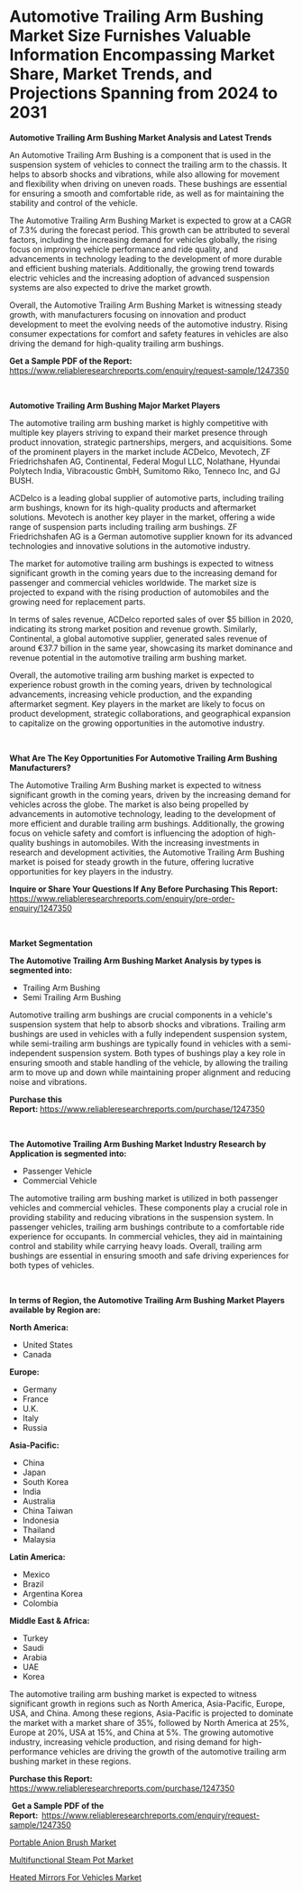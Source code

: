 <p><h1>Automotive Trailing Arm Bushing Market Size Furnishes Valuable Information Encompassing Market Share, Market Trends, and Projections Spanning from 2024 to 2031</h1></p><p><strong>Automotive Trailing Arm Bushing Market Analysis and Latest Trends</strong></p>
<p><p>An Automotive Trailing Arm Bushing is a component that is used in the suspension system of vehicles to connect the trailing arm to the chassis. It helps to absorb shocks and vibrations, while also allowing for movement and flexibility when driving on uneven roads. These bushings are essential for ensuring a smooth and comfortable ride, as well as for maintaining the stability and control of the vehicle.</p><p>The Automotive Trailing Arm Bushing Market is expected to grow at a CAGR of 7.3% during the forecast period. This growth can be attributed to several factors, including the increasing demand for vehicles globally, the rising focus on improving vehicle performance and ride quality, and advancements in technology leading to the development of more durable and efficient bushing materials. Additionally, the growing trend towards electric vehicles and the increasing adoption of advanced suspension systems are also expected to drive the market growth.</p><p>Overall, the Automotive Trailing Arm Bushing Market is witnessing steady growth, with manufacturers focusing on innovation and product development to meet the evolving needs of the automotive industry. Rising consumer expectations for comfort and safety features in vehicles are also driving the demand for high-quality trailing arm bushings.</p></p>
<p><strong>Get a Sample PDF of the Report:&nbsp;</strong> <a href="https://www.reliableresearchreports.com/enquiry/request-sample/1247350">https://www.reliableresearchreports.com/enquiry/request-sample/1247350</a></p>
<p>&nbsp;</p>
<p><strong>Automotive Trailing Arm Bushing Major Market Players</strong></p>
<p><p>The automotive trailing arm bushing market is highly competitive with multiple key players striving to expand their market presence through product innovation, strategic partnerships, mergers, and acquisitions. Some of the prominent players in the market include ACDelco, Mevotech, ZF Friedrichshafen AG, Continental, Federal Mogul LLC, Nolathane, Hyundai Polytech India, Vibracoustic GmbH, Sumitomo Riko, Tenneco Inc, and GJ BUSH.</p><p>ACDelco is a leading global supplier of automotive parts, including trailing arm bushings, known for its high-quality products and aftermarket solutions. Mevotech is another key player in the market, offering a wide range of suspension parts including trailing arm bushings. ZF Friedrichshafen AG is a German automotive supplier known for its advanced technologies and innovative solutions in the automotive industry.</p><p>The market for automotive trailing arm bushings is expected to witness significant growth in the coming years due to the increasing demand for passenger and commercial vehicles worldwide. The market size is projected to expand with the rising production of automobiles and the growing need for replacement parts.</p><p>In terms of sales revenue, ACDelco reported sales of over $5 billion in 2020, indicating its strong market position and revenue growth. Similarly, Continental, a global automotive supplier, generated sales revenue of around €37.7 billion in the same year, showcasing its market dominance and revenue potential in the automotive trailing arm bushing market.</p><p>Overall, the automotive trailing arm bushing market is expected to experience robust growth in the coming years, driven by technological advancements, increasing vehicle production, and the expanding aftermarket segment. Key players in the market are likely to focus on product development, strategic collaborations, and geographical expansion to capitalize on the growing opportunities in the automotive industry.</p></p>
<p>&nbsp;</p>
<p><strong>What Are The Key Opportunities For Automotive Trailing Arm Bushing Manufacturers?</strong></p>
<p><p>The Automotive Trailing Arm Bushing market is expected to witness significant growth in the coming years, driven by the increasing demand for vehicles across the globe. The market is also being propelled by advancements in automotive technology, leading to the development of more efficient and durable trailing arm bushings. Additionally, the growing focus on vehicle safety and comfort is influencing the adoption of high-quality bushings in automobiles. With the increasing investments in research and development activities, the Automotive Trailing Arm Bushing market is poised for steady growth in the future, offering lucrative opportunities for key players in the industry.</p></p>
<p><strong>Inquire or Share Your Questions If Any Before Purchasing This Report:</strong> <a href="https://www.reliableresearchreports.com/enquiry/pre-order-enquiry/1247350">https://www.reliableresearchreports.com/enquiry/pre-order-enquiry/1247350</a></p>
<p>&nbsp;</p>
<p><strong>Market Segmentation</strong></p>
<p><strong>The Automotive Trailing Arm Bushing Market Analysis by types is segmented into:</strong></p>
<p><ul><li>Trailing Arm Bushing</li><li>Semi Trailing Arm Bushing</li></ul></p>
<p><p>Automotive trailing arm bushings are crucial components in a vehicle's suspension system that help to absorb shocks and vibrations. Trailing arm bushings are used in vehicles with a fully independent suspension system, while semi-trailing arm bushings are typically found in vehicles with a semi-independent suspension system. Both types of bushings play a key role in ensuring smooth and stable handling of the vehicle, by allowing the trailing arm to move up and down while maintaining proper alignment and reducing noise and vibrations.</p></p>
<p><strong>Purchase this Report:&nbsp;</strong><a href="https://www.reliableresearchreports.com/purchase/1247350">https://www.reliableresearchreports.com/purchase/1247350</a></p>
<p>&nbsp;</p>
<p><strong>The Automotive Trailing Arm Bushing Market Industry Research by Application is segmented into:</strong></p>
<p><ul><li>Passenger Vehicle</li><li>Commercial Vehicle</li></ul></p>
<p><p>The automotive trailing arm bushing market is utilized in both passenger vehicles and commercial vehicles. These components play a crucial role in providing stability and reducing vibrations in the suspension system. In passenger vehicles, trailing arm bushings contribute to a comfortable ride experience for occupants. In commercial vehicles, they aid in maintaining control and stability while carrying heavy loads. Overall, trailing arm bushings are essential in ensuring smooth and safe driving experiences for both types of vehicles.</p></p>
<p>&nbsp;</p>
<p><strong>In terms of Region, the Automotive Trailing Arm Bushing Market Players available by Region are:</strong></p>
<p>
    <p> <strong> North America: </strong>
        <ul>
            <li>United States</li>
            <li>Canada</li>
        </ul>
        </p> 
    <p> <strong> Europe: </strong>
        <ul>
            <li>Germany</li>
            <li>France</li>
            <li>U.K.</li>
            <li>Italy</li>
            <li>Russia</li>
        </ul>
        </p> 
    <p> <strong> Asia-Pacific: </strong>
        <ul>
            <li>China</li>
            <li>Japan</li>
            <li>South Korea</li>
            <li>India</li>
            <li>Australia</li>
            <li>China Taiwan</li>
            <li>Indonesia</li>
            <li>Thailand</li>
            <li>Malaysia</li>
        </ul>
        </p> 
    <p> <strong> Latin America: </strong>
        <ul>
            <li>Mexico</li>
            <li>Brazil</li>
            <li>Argentina Korea</li>
            <li>Colombia</li>
        </ul>
        </p> 
    <p> <strong> Middle East & Africa: </strong>
        <ul>
            <li>Turkey</li>
            <li>Saudi</li>
            <li>Arabia</li>
            <li>UAE</li>
            <li>Korea</li>
        </ul>
    </p>
    </p>
<p><p>The automotive trailing arm bushing market is expected to witness significant growth in regions such as North America, Asia-Pacific, Europe, USA, and China. Among these regions, Asia-Pacific is projected to dominate the market with a market share of 35%, followed by North America at 25%, Europe at 20%, USA at 15%, and China at 5%. The growing automotive industry, increasing vehicle production, and rising demand for high-performance vehicles are driving the growth of the automotive trailing arm bushing market in these regions.</p></p>
<p><strong>Purchase this Report: </strong><a href="https://www.reliableresearchreports.com/purchase/1247350">https://www.reliableresearchreports.com/purchase/1247350</a></p>
<p>&nbsp;<strong>Get a Sample PDF of the Report:&nbsp;&nbsp;</strong><a href="https://www.reliableresearchreports.com/enquiry/request-sample/1247350">https://www.reliableresearchreports.com/enquiry/request-sample/1247350</a></p>
<p><strong></strong></p>
<p><p><a href="https://view.publitas.com/reportprime-1/portable-anion-brush-market-dynamics-2023-2030-also-about-its-market-trends-projections-and-opportunities/">Portable Anion Brush Market</a></p><p><a href="https://view.publitas.com/reportprime-1/multifunctional-steam-pot-market-research-report-provides-critical-insights-that-can-help-shape-business-development-and-investment-strategies/">Multifunctional Steam Pot Market</a></p><p><a href="https://view.publitas.com/reportprime-1/heated-mirrors-for-vehicles-market-size-evaluating-its-market-trends-growth-and-projections-2023-2030/">Heated Mirrors For Vehicles Market</a></p></p>